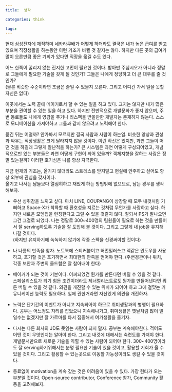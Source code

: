 ```yaml
---
title:  생각

categories: think

tags: 
---
```


  
  
현재 삼성전자에 재직하며 네카라쿠배가 어떻게 하더라도 결국은 내가 높은 급여를 받고 있으며 직장생활을 하는동안 이런 기조가 바뀔 것 같지는 않다. 하지만 다른 곳의 급여가 많이 오른만큼 좋은 기회가 있다면 직장을 옮길 수도 있다.  
   
어느 한쪽이 꿀리지 않는 진지한 고민이 필요한 것이다. 받아만 주십시오가 아니라 정말로 그들에게 필요한 기술을 갖게 될 것인가? 그들은 나에게 정당하고 더 큰 대우를 줄 것인가?  
(물론 비슷한 수준이라면 조금은 줄일 수 있을지 모른다. 그리고 어디건 가서 일을 못할 자신은 없다)  
   
이곳에서는 노력 끝에 메이커로서 할 수 있는 일을 하고 있다. 크지는 않지만 내가 많은 부분을 관여할 수 있는 일을 하고 있다. 하지만 전반적으로 개발문화가 좋지 않으며, 주변 동료들도 나에게 영감을 주거나 리스펙을 받을만한 개발자는 존재하지 않는다. 스스로 모티베이션을 가져야하고 그들과 같지 않으려고 노력해야 한다.  
   
옮긴 뒤는 어떨까? 안가봐서 모르지만 결국 사람과 사람이 하는일. 비슷한 양상과 관성과 싸우는 직장생활은 크게 달라지지 않을 것이다. 이런 확신은 있지만, 과연 그들이 어떤 것을 하길래 그렇게 잘난척을 하는가? 큰 시스템은 과연 어떻게 구성되어있고, 개념적으로만 있는 부분들은 과연 어떻게 구현이 되어 있을까? 객체지향을 잘하는 사람은 정말 있는걸까? 이러한 호기심은 나를 항상 자극한다.  
   
지금 현재의 기조는, 옮기지 않더라도 스트레스를 받지말고 현실에 안주하고 싶어도 항상 외부에 관심을 갖자이다.  
옮기고 나서는 남들보다 열심히하고 재밌게 하는 방법밖에 없으므로, 남는 경우를 생각해보자.  
   
- 우선 성취감을 느끼고 싶다. 마치 LINE, COUPANG이 상장할 때 모두 내것처럼 기뻐하고 Space-X가 착륙할 때 환호성을 지르는 것처럼 무언가를 사랑하고 싶다. 하지만 새로운 모뎀칩을 런칭한다고 그럴 수 있을 것같지 않다. 잘되서 PS가 잘나오면 그건 그걸로 되었다. 나는 정말로 300~400명의 팀원들이 필요로 하는 것을 만들어서 잘 serving하도록 기술을 잘 도입해 볼 것이다. 그리고 그렇게 내 job을 유지해나갈 것이다.  
(하지만 유지하기에 녹녹하지 않기에 각종 스펙을 신경써야할 것이다)  
   
- 나 나름의 만족을 찾자. 노트북에 스티커붙이고 허먼밀러쓰고 맥같은 윈도우를 사용하고, 포기할 것은 포기하면서 최대한의 만족을 얻어야 한다. (주변경관이나 위치, 각종 보안과 주변의 올드함은 잘 참아내야 한다)  
   
- 메이커가 되는 것이 기본이다. 어찌되었건 뭔가를 만든다면 버틸 수 있을 것 같다. 스페셜리스트가 되기 힘든 조건이더라도 제너럴리스트로도 뭔가를 만들어낸다면 뭐든 버틸 수 있을 것 같다. 의견을 개진할 수 있는 위치가 되어야 하고 그에 걸맞는 커뮤니케이션 능력도 필요하다. 일에 관한거라면 자신있게 의견을 개진하자.  
   
- 노력은 단기간의 이벤트가 아니고 지속되어야 하므로 취미생활과의 병행이 필요하다. 공부는 어느정도 자리를 잡았으니 지속해나가고, 취미생활은 옛날처럼 많이 벌일수는 없겠지만 잘 가르마를 타서 집중해서 여가생활을 즐기자.  
   
- 다시는 다른 회사의 JD도 못읽는 사람이 되지 말자. 공부는 계속해야한다. 적어도 어떤 것이 무엇인지는 알아야 한다. 그리고 내것에 대해서는 숙련도를 가져야 한다. 개발문서만으로 새로운 기술을 익힐 수 있는 사람이 되어야 한다. 300~400명이라도 잘 serving하기위해서는 분명 필요한 기술이 있을 것이고, 활용할 기회가 올 수 있을 것이다. 그리고 활용할 수 있는곳으로 이동할 가능성이라도 생길 수 있을 것이다.  
   
- 동료없이 motivation을 계속 갖는 것은 어려움이 있을 수 있다. 가장 현타가 오는 부분일 것이다. Open-source contributor, Conference 참가, Community 활동을 고려해보자.  
  
